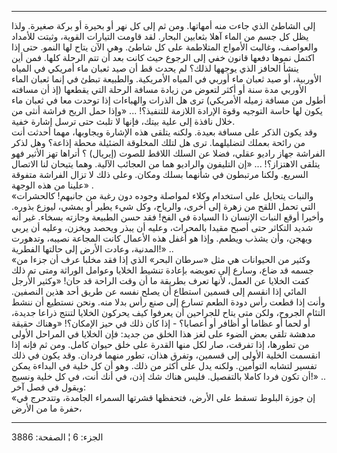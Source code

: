 ------------------------------------------------------------------------

إلى الشاطئ الذي جاءت منه أمهاتها. ومن ثم إلى كل نهر أو بحيرة أو بركة
صغيرة. ولذا يظل كل جسم من الماء آهلا بثعابين البحار. لقد قاومت التيارات
القوية، وثبتت للأمداد والعواصف، وغالبت الأمواج المتلاطمة على كل شاطئ.
وهي الآن يتاح لها النمو. حتى إذا اكتمل نموها دفعها قانون خفي إلى الرجوع
حيث كانت بعد أن تتم الرحلة كلها. فمن أين ينشأ الحافز الذي يوجهها لذلك؟
لم يحدث قط أن صيد ثعبان ماء أمريكي في المياه الأوربية، أو صيد ثعبان ماء
أوربي في المياه الأمريكية. والطبيعة تبطئ في إنما ثعبان الماء الأوربي مدة
سنة أو أكثر لتعوض من زيادة مسافة الرحلة التي يقطعها (إذ أن مسافته أطول
من مسافة زميله الأمريكي) ترى هل الذرات والهباءات إذا توحدت معا في ثعبان
ماء يكون لها حاسة التوجيه وقوة الإرادة اللازمة للتنفيذ؟! ... «وإذا حمل
الريح فراشة أنثى من خلال نافذة إلى علية بيتك، فإنها لا تلبث حتى ترسل
إشارة خفية.  
وقد يكون الذكر على مسافة بعيدة. ولكنه يتلقى هذه الإشارة ويجاوبها، مهما
أحدثت أنت من رائحة بعملك لتضليلهما. ترى هل لتلك المخلوقة الضئيلة محطة
إذاعة؟ وهل لذكر الفراشة جهاز راديو عقلي، فضلا عن السلك اللاقط للصوت
(إيريال) ؟ أتراها تهز الأثير فهو يتلقى الاهتزاز؟! ... «إن التليفون
والراديو هما من العجائب الآلية. وهما يتيحان لنا الاتصال السريع. ولكنا
مرتبطون في شأنهما بسلك ومكان. وعلى ذلك لا تزال الفراشة متفوقة علينا من
هذه الوجهة» .  
«والنبات يتحايل على استخدام وكلاء لمواصلة وجوده دون رغبة من جانبهم!
كالحشرات التي تحمل اللقح من زهرة إلى أخرى، والرياح، وكل شيء يطير أو
يمشي، ليوزع بذوره. وأخيرا أوقع النبات الإنسان ذا السيادة في الفخ! فقد
حسن الطبيعة وجازته بسخاء. غير أنه شديد التكاثر حتى أصبح مقيدا بالمحراث،
وعليه أن يبذر ويحصد ويخزن، وعليه أن يربي ويهجن، وأن يشذب ويطعم. وإذا هو
أغفل هذه الأعمال كانت المجاعة نصيبه، وتدهورت المدنية، وعادت الأرض إلى
حالتها الفطرية!» ..  
«وكثير من الحيوانات هي مثل «سرطان البحر» الذي إذا فقد مخلبا عرف أن جزءا
من جسمه قد ضاع، وسارع إلى تعويضه بإعادة تنشيط الخلايا وعوامل الوراثة
ومتى تم ذلك كفت الخلايا عن العمل، لأنها تعرف بطريقة ما أن وقت الراحة قد
حان! «وكثير الأرجل المائي إذا انقسم إلى قسمين استطاع أن يصلح نفسه عن
طريق أحد هذين النصفين. وأنت إذا قطعت رأس دودة الطعم تسارع إلى صنع رأس
بدلا منه. ونحن نستطيع أن ننشط التئام الجروح، ولكن متى يتاح للجراحين أن
يعرفوا كيف يحركون الخلايا لتنتج ذراعا جديدة، أو لحما أو عظاما أو أظافر
أو أعصابا؟ - إذا كان ذلك في حيز الإمكان؟! «وهناك حقيقة مدهشة تلقي بعض
الضوء على لغز هذا الخلق من جديد: فإن الخلايا في المراحل الأولى من
تطورها، إذا تفرقت، صار لكل منها القدرة على خلق حيوان كامل. ومن ثم فإنه
إذا انقسمت الخلية الأولى إلى قسمين، وتفرق هذان، تطور منهما فردان. وقد
يكون في ذلك تفسير لتشابه التوأمين. ولكنه يدل على أكثر من ذلك. وهو أن كل
خلية في البداءة يمكن أن تكون فردا كاملا بالتفصيل. فليس هناك شك إذن، في
أنك أنت، في كل خلية ونسيج!» ..  
ويقول في فصل آخر:  
«إن جوزة البلوط تسقط على الأرض، فتحفظها قشرتها السمراء الجامدة، وتتدحرج
في حفرة ما من الأرض،

------------------------------------------------------------------------

الجزء: 6 ¦ الصفحة: 3886
